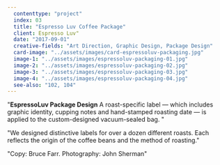 ```yaml
---
  contenttype: "project"
  index: 03
  title: "Espresso Luv Coffee Package"
  client: Espresso Luv"
  date: "2017-09-01"
  creative-fields: "Art Direction, Graphic Design, Package Design"
  card-image: "../assets/images/card-espressoluv-packaging.jpg"
  image-1: "../assets/images/espressoluv-packaging-01.jpg"
  image-2: "../assets/images/espressoluv-packaging-02.jpg"
  image-3: "../assets/images/espressoluv-packaging-03.jpg"
  image-4: "../assets/images/espressoluv-packaging-04.jpg"
  see-also: "102, 104"
---
```


<p className=copy_A>"<strong>EspressoLuv Package Design</strong> A roast-specific label — which includes graphic identity, cupping notes and hand-stamped roasting date — is applied to the  custom-designed vacuum-sealed bag.
"</p>
<p className=copy_B>"We designed distinctive labels for over a dozen different roasts. Each reflects the origin of the coffee beans and the method of roasting."</p>
<p className=copy_C>"Copy: Bruce Farr.  Photography: John Sherman"</p>
<p className=copy_D></p>
